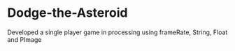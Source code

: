 # Dodge-the-Asteroid
Developed a single player game in processing using frameRate, String, Float and PImage
